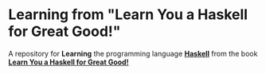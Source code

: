# Learning from "Learn You a Haskell for Great Good!"

A repository for __Learning__ the programming language [__Haskell__](http://www.haskell.org/) from the book [__Learn You a Haskell for Great Good!__](http://learnyouahaskell.com/)

